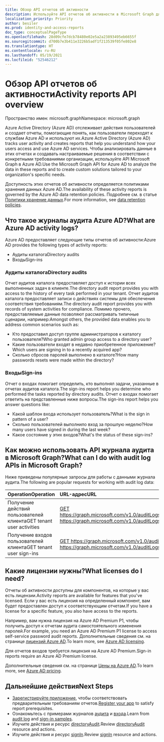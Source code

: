 ```yaml
---
title: Обзор API отчетов об активности
description: Используйте API отчетов об активности в Microsoft Graph для получения доступа к отчетам Azure Active Directory, чтобы отслеживать действия пользователей в клиенте.
localization_priority: Priority
author: besiler
ms.prod: identity-and-access-reports
doc_type: conceptualPageType
ms.openlocfilehash: 28d09cfe7dcb78480e02e5a2a23893495eb6655f
ms.sourcegitcommit: d700b7e3b411e3226b5adf1f213539f05fe802e8
ms.translationtype: HT
ms.contentlocale: ru-RU
ms.lasthandoff: 05/19/2021
ms.locfileid: "52546212"
---
```

# <a name="activity-reports-api-overview"></a><span data-ttu-id="fa5d6-103">Обзор API отчетов об активности</span><span class="sxs-lookup"><span data-stu-id="fa5d6-103">Activity reports API overview</span></span>

<span data-ttu-id="fa5d6-104">Пространство имен: microsoft.graph</span><span class="sxs-lookup"><span data-stu-id="fa5d6-104">Namespace: microsoft.graph</span></span>

<span data-ttu-id="fa5d6-105">Azure Active Directory (Azure AD) отслеживает действия пользователей и создает отчеты, помогающие понять, как пользователи переходят к службам Azure AD и используют их.</span><span class="sxs-lookup"><span data-stu-id="fa5d6-105">Azure Active Directory (Azure AD) tracks user activity and creates reports that help you understand how your users access and use Azure AD services.</span></span> <span data-ttu-id="fa5d6-106">Чтобы анализировать данные в этих отчетах и создавать настраиваемые решения в соответствии с конкретными требованиями организации, используйте API Microsoft Graph в Azure AD.</span><span class="sxs-lookup"><span data-stu-id="fa5d6-106">Use the Microsoft Graph API for Azure AD to analyze the data in these reports and to create custom solutions tailored to your organization's specific needs.</span></span>

<span data-ttu-id="fa5d6-107">Доступность этих отчетов об активности определяется политиками хранения данных Azure AD.</span><span class="sxs-lookup"><span data-stu-id="fa5d6-107">The availability of these activity reports is governed by the Azure AD data retention policies.</span></span> <span data-ttu-id="fa5d6-108">Подробнее см. в статье [Политики хранение данных](/azure/active-directory/reports-monitoring/reference-reports-data-retention#how-long-does-azure-ad-store-the-data).</span><span class="sxs-lookup"><span data-stu-id="fa5d6-108">For more information, see [data retention policies](/azure/active-directory/reports-monitoring/reference-reports-data-retention#how-long-does-azure-ad-store-the-data).</span></span>

## <a name="what-are-azure-ad-activity-logs"></a><span data-ttu-id="fa5d6-109">Что такое журналы аудита Azure AD?</span><span class="sxs-lookup"><span data-stu-id="fa5d6-109">What are Azure AD activity logs?</span></span>

<span data-ttu-id="fa5d6-110">Azure AD предоставляет следующие типы отчетов об активности:</span><span class="sxs-lookup"><span data-stu-id="fa5d6-110">Azure AD provides the following types of activity reports:</span></span>

- <span data-ttu-id="fa5d6-111">Аудиты каталога</span><span class="sxs-lookup"><span data-stu-id="fa5d6-111">Directory audits</span></span>
- <span data-ttu-id="fa5d6-112">Входы</span><span class="sxs-lookup"><span data-stu-id="fa5d6-112">Sign-ins</span></span>

### <a name="directory-audits"></a><span data-ttu-id="fa5d6-113">Аудиты каталога</span><span class="sxs-lookup"><span data-stu-id="fa5d6-113">Directory audits</span></span>

<span data-ttu-id="fa5d6-114">Отчет аудитов каталога предоставляет доступ к истории всех выполненных задач в клиенте.</span><span class="sxs-lookup"><span data-stu-id="fa5d6-114">The directory audit report provides you with access to the history of every task performed in your tenant.</span></span> <span data-ttu-id="fa5d6-115">Отчет аудитов каталога предоставляет записи о действиях системы для обеспечения соответствия требованиям.</span><span class="sxs-lookup"><span data-stu-id="fa5d6-115">The directory audit report provides you with records of system activities for compliance.</span></span> <span data-ttu-id="fa5d6-116">Помимо прочего, предоставляемые данные позволяют рассматривать типичные сценарии, например:</span><span class="sxs-lookup"><span data-stu-id="fa5d6-116">Amongst others, the provided data enables you to address common scenarios such as:</span></span>

- <span data-ttu-id="fa5d6-117">Кто предоставил доступ группе администраторов к каталогу пользователя?</span><span class="sxs-lookup"><span data-stu-id="fa5d6-117">Who granted admin group access to a directory user?</span></span>
- <span data-ttu-id="fa5d6-118">Какие пользователи входят в недавно приобретенное приложение?</span><span class="sxs-lookup"><span data-stu-id="fa5d6-118">Which users are signing in to a recently acquired app?</span></span>
- <span data-ttu-id="fa5d6-119">Сколько сбросов паролей выполнено в каталоге?</span><span class="sxs-lookup"><span data-stu-id="fa5d6-119">How many passwords resets were made within the directory?</span></span>

### <a name="sign-ins"></a><span data-ttu-id="fa5d6-120">Входы</span><span class="sxs-lookup"><span data-stu-id="fa5d6-120">Sign-ins</span></span>

<span data-ttu-id="fa5d6-121">Отчет о входах помогает определить, кто выполнял задачи, указанные в отчетах аудитов каталога.</span><span class="sxs-lookup"><span data-stu-id="fa5d6-121">The sign-ins report helps you determine who performed the tasks reported by directory audits.</span></span> <span data-ttu-id="fa5d6-122">Отчет о входах помогает ответить на представленные ниже вопросы.</span><span class="sxs-lookup"><span data-stu-id="fa5d6-122">The sign-ins report helps you answer questions like:</span></span>

- <span data-ttu-id="fa5d6-123">Какой шаблон входа использует пользователь?</span><span class="sxs-lookup"><span data-stu-id="fa5d6-123">What is the sign in pattern of a user?</span></span>
- <span data-ttu-id="fa5d6-124">Сколько пользователей выполнило вход за прошлую неделю?</span><span class="sxs-lookup"><span data-stu-id="fa5d6-124">How many users have signed in during the last week?</span></span>
- <span data-ttu-id="fa5d6-125">Какое состояние у этих входов?</span><span class="sxs-lookup"><span data-stu-id="fa5d6-125">What's the status of these sign-ins?</span></span>

## <a name="what-can-i-do-with-audit-log-apis-in-microsoft-graph"></a><span data-ttu-id="fa5d6-126">Как можно использовать API журнала аудита в Microsoft Graph?</span><span class="sxs-lookup"><span data-stu-id="fa5d6-126">What can I do with audit log APIs in Microsoft Graph?</span></span>

<span data-ttu-id="fa5d6-127">Ниже приведены популярные запросы для работы с данными журнала аудита.</span><span class="sxs-lookup"><span data-stu-id="fa5d6-127">The following are popular requests for working with audit log data:</span></span>

<span data-ttu-id="fa5d6-128">Operation</span><span class="sxs-lookup"><span data-stu-id="fa5d6-128">Operation</span></span> | <span data-ttu-id="fa5d6-129">URL-адрес</span><span class="sxs-lookup"><span data-stu-id="fa5d6-129">URL</span></span>
:----------|:----
<span data-ttu-id="fa5d6-130">Получение действий пользователей клиента</span><span class="sxs-lookup"><span data-stu-id="fa5d6-130">GET tenant user activities</span></span> | [<span data-ttu-id="fa5d6-131">GET https://graph.microsoft.com/v1.0/auditLogs/directoryAudits</span><span class="sxs-lookup"><span data-stu-id="fa5d6-131">GET https://graph.microsoft.com/v1.0/auditLogs/directoryAudits</span></span>](https://developer.microsoft.com/graph/graph-explorer?request=auditLogs/directoryAudits&version=v1.0)
<span data-ttu-id="fa5d6-132">Получение входов пользователей клиента</span><span class="sxs-lookup"><span data-stu-id="fa5d6-132">GET tenant user sign-ins</span></span> | [<span data-ttu-id="fa5d6-133">GET https://graph.microsoft.com/v1.0/auditLogs/signIns</span><span class="sxs-lookup"><span data-stu-id="fa5d6-133">GET https://graph.microsoft.com/v1.0/auditLogs/signIns</span></span>](https://developer.microsoft.com/graph/graph-explorer?request=auditLogs/signIns&version=v1.0)

## <a name="what-licenses-do-i-need"></a><span data-ttu-id="fa5d6-134">Какие лицензии нужны?</span><span class="sxs-lookup"><span data-stu-id="fa5d6-134">What licenses do I need?</span></span>

<span data-ttu-id="fa5d6-135">Отчеты об активности доступны для компонентов, на которые у вас есть лицензии.</span><span class="sxs-lookup"><span data-stu-id="fa5d6-135">Activity reports are available for features that you've licensed.</span></span> <span data-ttu-id="fa5d6-136">Если у вас есть лицензия на определенный компонент, вам будет предоставлен доступ к соответствующим отчетам.</span><span class="sxs-lookup"><span data-stu-id="fa5d6-136">If you have a license for a specific feature, you also have access to the reports.</span></span>

<span data-ttu-id="fa5d6-137">Например, вам нужна лицензия на Azure AD Premium P1, чтобы получить доступ к отчетам аудита самостоятельного изменения паролей.</span><span class="sxs-lookup"><span data-stu-id="fa5d6-137">For example, you need an Azure AD Premium P1 license to access self-service password audit reports.</span></span>  <span data-ttu-id="fa5d6-138">Дополнительные сведения см. на странице [лицензий Azure AD](https://azure.microsoft.com/pricing/details/active-directory/).</span><span class="sxs-lookup"><span data-stu-id="fa5d6-138">To learn more, see [Azure AD licensing](https://azure.microsoft.com/pricing/details/active-directory/).</span></span>

<span data-ttu-id="fa5d6-139">Для отчетов входов требуется лицензия на Azure AD Premium.</span><span class="sxs-lookup"><span data-stu-id="fa5d6-139">Sign-in reports require an Azure AD Premium license.</span></span>

<span data-ttu-id="fa5d6-140">Дополнительные сведения см. на странице [Цены на Azure AD](https://azure.microsoft.com/pricing/details/active-directory/).</span><span class="sxs-lookup"><span data-stu-id="fa5d6-140">To learn more, see [Azure AD pricing](https://azure.microsoft.com/pricing/details/active-directory/).</span></span>

## <a name="next-steps"></a><span data-ttu-id="fa5d6-141">Дальнейшие действия</span><span class="sxs-lookup"><span data-stu-id="fa5d6-141">Next Steps</span></span>

- <span data-ttu-id="fa5d6-142">[Зарегистрируйте приложение](/azure/active-directory/active-directory-reporting-api-prerequisites-azure-portal), чтобы соответствовать предварительным требованиям отчетов.</span><span class="sxs-lookup"><span data-stu-id="fa5d6-142">[Register your app](/azure/active-directory/active-directory-reporting-api-prerequisites-azure-portal) to satisfy report prerequisites.</span></span> 
- <span data-ttu-id="fa5d6-143">Ознакомьтесь с примерами журналов [аудита](/azure/active-directory/active-directory-reporting-api-audit-samples) и [входа](/azure/active-directory/active-directory-reporting-api-sign-in-activity-samples).</span><span class="sxs-lookup"><span data-stu-id="fa5d6-143">Learn from [audit log](/azure/active-directory/active-directory-reporting-api-audit-samples) and [sign-in samples](/azure/active-directory/active-directory-reporting-api-sign-in-activity-samples).</span></span>  
- <span data-ttu-id="fa5d6-144">Изучите действия и ресурс [directoryAudit](directoryaudit.md).</span><span class="sxs-lookup"><span data-stu-id="fa5d6-144">Review [directoryAudit](directoryaudit.md) resource and actions.</span></span>
- <span data-ttu-id="fa5d6-145">Изучите действия и ресурс [signIn](signin.md).</span><span class="sxs-lookup"><span data-stu-id="fa5d6-145">Review [signIn](signin.md) resource and actions.</span></span> 
<!--
{
  "type": "#page.annotation",
  "suppressions": [
  ]
}
-->
